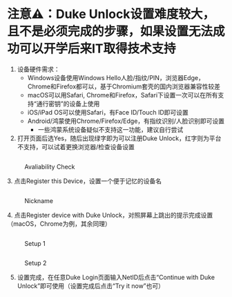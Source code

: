 # 注意⚠️：Duke Unlock设置难度较大，且不是必须完成的步骤，如果设置无法成功可以开学后来IT取得技术支持

1. 设备硬件需求：
    * Windows设备使用Windows Hello人脸/指纹/PIN，浏览器Edge，Chrome和Firefox都可以，基于Chromium套壳的国内浏览器兼容性较差
    * macOS可以用Safari, Chrome和Firefox，Safari下设置一次可以在所有支持“通行密钥”的设备上使用
    * iOS/iPad OS可以使用Safari，有Face ID/Touch ID即可设置
    * Android/鸿蒙使用Chrome/Firefox/Edge，有指纹识别/人脸识别即可设置
       * 一些鸿蒙系统设备疑似不支持这一功能，建议自行尝试
2. 打开页面后选Yes，随后出现绿字即为可以注册Duke Unlock，红字则为平台不支持，可以试着更换浏览器/检查设备设置&#x20;

<figure><img src="https://s1.ax1x.com/2023/07/18/pCTAfqe.jpg" alt=""><figcaption><p>Avaliability Check</p></figcaption></figure>
3.  点击Register this Device，设置一个便于记忆的设备名&#x20;

<figure><img src="https://s1.ax1x.com/2023/07/18/pCTAc26.jpg" alt=""><figcaption><p>Nickname</p></figcaption></figure>
4.  点击Register device with Duke Unlock，对照屏幕上跳出的提示完成设置（macOS，Chrome为例，其余同理） &#x20;

<figure><img src="https://s1.ax1x.com/2023/07/18/pCTA68x.jpg" alt=""><figcaption><p>Setup 1</p></figcaption></figure>

<figure><img src="https://s1.ax1x.com/2023/07/18/pCTARKO.jpg" alt=""><figcaption><p>Setup 2</p></figcaption></figure>

5. 设置完成，在任意Duke Login页面输入NetID后点击“Continue with Duke Unlock”即可使用（设置完成后点击“Try it now”也可）
